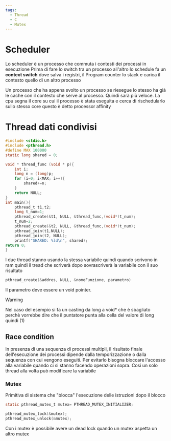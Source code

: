 ```yaml
---
tags:
  - Thread
  - C
  - Mutex
---
```

# Scheduler
Lo scheduler è un processo che commuta i contesti dei processi in esecuzione
Prima di fare lo switch tra un processo all'altro lo schedule fa un **context switch** dove salva i registri, il Program counter lo stack e carica il contesto quello di un altro processo

Un processo che ha appena svolto un processo se riesegue lo stesso ha già le cache con il contesto che serve al processo. Quindi sarà più veloce. La cpu segna il core su cui il processo è stata eseguita e cerca di rischedularlo sullo stesso core questo è detto processor affinity

# Thread dati condivisi
```c
#include <stdio.h>
#include <pthread.h>
#define MAX 100000
static long shared = 0;

void * thread_func (void * p){
	int i;
	long n = (long)p;
	for (i=0; i<MAX; i++){
		shared+=n;
	}
	return NULL;
}
int main(){
	pthread_t t1,t2;
	long t_num=1;
	pthread_create(&t1, NULL, &thread_func,(void*)t_num);
	t_num=2;
	pthread_create(&t2, NULL, &thread_func,(void*)t_num);
	pthread_join(t1,NULL);
	pthread_join(t2, NULL);
	printf("SHARED: %ld\n", shared);
return 0;
}
```
I due thread stanno usando la stessa variabile quindi quando scrivono in ram quindi il tread che scriverà dopo sovrascriverà la variabile con il suo risultato

```c
pthread_create(&addres, NULL, &nomeFunzione, parametro)
```
Il parametro deve essere un void pointer.
> [!warning] 
> Nel caso del esempio si fa un casting da long a void* che è sbagliato perchè vorrebbe dire
> che il puntatore punta alla cella del valore di long quindi (1)
## Race condition
In presenza di una sequenza di processi multipli, il risultato finale dell'esecuzione dei
processi dipende dalla temporizzazione o dalla sequenza con cui vengono eseguiti.
Per evitarlo bisogna bloccare l'accesso alla variabile quando ci si stanno facendo operazioni
sopra. Cosi un solo thread alla volta può modificare la variabile
### Mutex
Primitiva di sistema che "blocca" l'esecuzione delle istruzioni dopo il blocco
```c
static pthread_mutex_t mutex= PTHREAD_MUTEX_INITIALIZER;

pthread_mutex_lock(&mutex);
pthread_mutex_unlock(&mutex);
```
Con i mutex è possibile avere un dead lock quando un mutex aspetta un altro mutex

